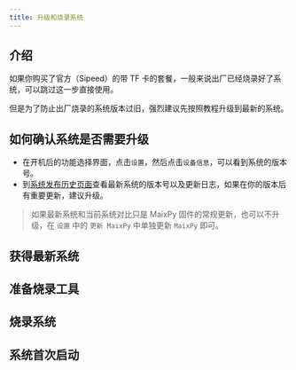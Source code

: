 ```yaml
---
title: 升级和烧录系统
---
```


## 介绍

如果你购买了官方（Sipeed）的带 TF 卡的套餐，一般来说出厂已经烧录好了系统，可以跳过这一步直接使用。

但是为了防止出厂烧录的系统版本过旧，强烈建议先按照教程升级到最新的系统。


## 如何确认系统是否需要升级

* 在开机后的功能选择界面，点击`设置`，然后点击`设备信息`，可以看到系统的版本号。
* 到[系统发布历史页面]()查看最新系统的版本号以及更新日志，如果在你的版本后有重要更新，建议升级。
> 如果最新系统和当前系统对比只是 MaixPy 固件的常规更新，也可以不升级，在 `设置` 中的 `更新 MaixPy` 中单独更新 `MaixPy` 即可。


## 获得最新系统


## 准备烧录工具


## 烧录系统


## 系统首次启动



